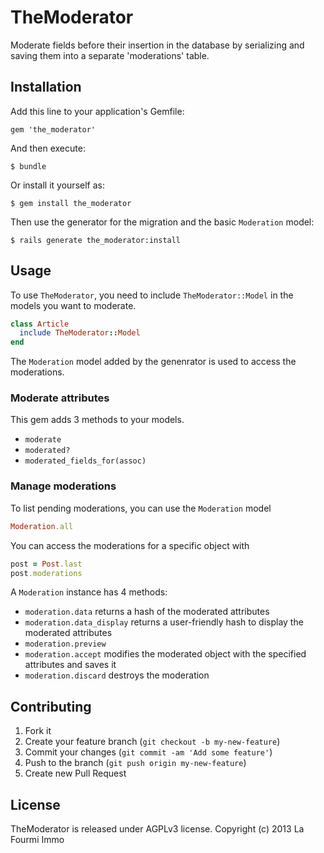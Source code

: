 # TheModerator

Moderate fields before their insertion in the database by serializing and saving them into a separate 'moderations' table.

## Installation

Add this line to your application's Gemfile:

    gem 'the_moderator'

And then execute:

    $ bundle

Or install it yourself as:

    $ gem install the_moderator

Then use the generator for the migration and the basic `Moderation` model:

    $ rails generate the_moderator:install

## Usage

To use `TheModerator`, you need to include `TheModerator::Model` in the models you want to moderate.

```ruby
class Article
  include TheModerator::Model
end
```

The `Moderation` model added by the genenrator is used to access the moderations.

### Moderate attributes

This gem adds 3 methods to your models.

- `moderate`
- `moderated?`
- `moderated_fields_for(assoc)`

### Manage moderations

To list pending moderations, you can use the `Moderation` model

```ruby
Moderation.all
```

You can access the moderations for a specific object with

```ruby
post = Post.last
post.moderations
```

A `Moderation` instance has 4 methods:
- `moderation.data` returns a hash of the moderated attributes
- `moderation.data_display` returns a user-friendly hash to display the moderated attributes
- `moderation.preview`
- `moderation.accept` modifies the moderated object with the specified attributes and saves it
- `moderation.discard` destroys the moderation

## Contributing

1. Fork it
2. Create your feature branch (`git checkout -b my-new-feature`)
3. Commit your changes (`git commit -am 'Add some feature'`)
4. Push to the branch (`git push origin my-new-feature`)
5. Create new Pull Request

## License

TheModerator is released under AGPLv3 license. Copyright (c) 2013 La Fourmi Immo
